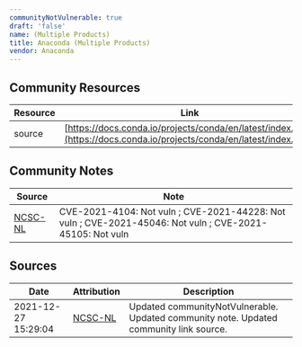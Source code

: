 ```yaml
---
communityNotVulnerable: true
draft: 'false'
name: (Multiple Products)
title: Anaconda (Multiple Products)
vendor: Anaconda
---
```



## Community Resources
| Resource | Link |
| --- | --- |
| source | [https://docs.conda.io/projects/conda/en/latest/index.html](https://docs.conda.io/projects/conda/en/latest/index.html) |

## Community Notes
| Source | Note |
| --- | --- |
| [NCSC-NL](https://github.com/NCSC-NL/log4shell/blob/main/software/README.md) | CVE-2021-4104: Not vuln ; CVE-2021-44228: Not vuln ; CVE-2021-45046: Not vuln ; CVE-2021-45105: Not vuln </ul> |

## Sources
| Date | Attribution | Description |
| --- | --- | --- |
| 2021-12-27 15:29:04 | [NCSC-NL](https://github.com/NCSC-NL/log4shell/blob/main/software/README.md) | Updated communityNotVulnerable. Updated community note. Updated community link source.  |
